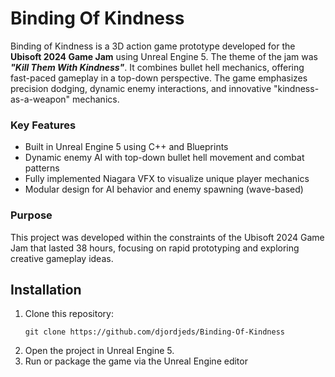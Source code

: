 # Binding Of Kindness

Binding of Kindness is a 3D action game prototype developed for the **Ubisoft 2024 Game Jam** using Unreal Engine 5. The theme of the jam was ***"Kill Them With Kindness"***. It combines bullet hell mechanics, offering fast-paced gameplay in a top-down perspective. The game emphasizes precision dodging, dynamic enemy interactions, and innovative "kindness-as-a-weapon" mechanics.

### Key Features
- Built in Unreal Engine 5 using C++ and Blueprints
- Dynamic enemy AI with top-down bullet hell movement and combat patterns
- Fully implemented Niagara VFX to visualize unique player mechanics
- Modular design for AI behavior and enemy spawning (wave-based)

### Purpose
This project was developed within the constraints of the Ubisoft 2024 Game Jam that lasted 38 hours, focusing on rapid prototyping and exploring creative gameplay ideas.

## Installation
1. Clone this repository:
    ```
    git clone https://github.com/djordjeds/Binding-Of-Kindness
    ```
2. Open the project in Unreal Engine 5.
3. Run or package the game via the Unreal Engine editor
